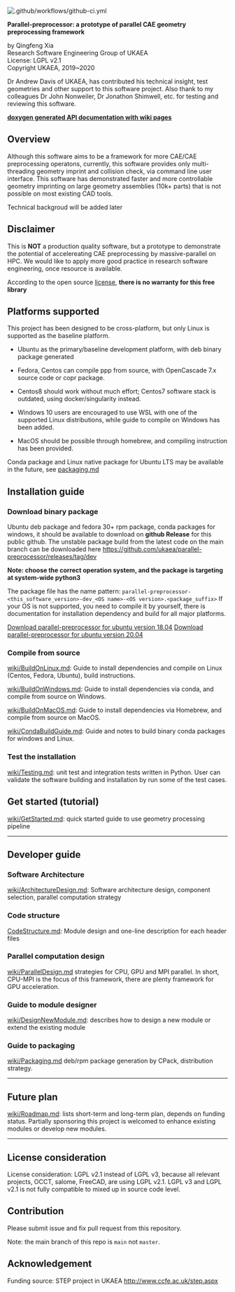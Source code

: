 
![.github/workflows/github-ci.yml](https://github.com/ukaea/parallel-preprocessor/workflows/.github/workflows/github-ci.yml/badge.svg)

**Parallel-preprocessor: a prototype of parallel CAE geometry preprocessing framework**

by Qingfeng Xia  
Research Software Engineering Group of UKAEA  
License: LGPL v2.1  
Copyright UKAEA, 2019~2020  


Dr Andrew Davis of UKAEA, has contributed his technical insight,  test geometries and other support to this software project. Also thank to my colleagues Dr John Nonweiler, Dr Jonathon Shimwell, etc.  for testing and reviewing this software.


[**doxygen generated API documentation with wiki pages**](https://ukaea.github.io/parallel-preprocessor/site/doxygen-docs.html)

## Overview

Although this software aims to be a framework for more CAE/CAE preprocessing operatons, currently, this software provides only multi-threading geometry imprint and collision check, via command line user interface. This software has demonstrated faster and more controllable geometry imprinting on large geometry assemblies (10k+ parts) that is not possible on most existing CAD tools.

Technical backgroud will be added later

## Disclaimer

This is **NOT** a production quality software, but a prototype to demonstrate the potential of accelereating CAE preprocessing by massive-parallel on HPC. We would like to apply more good practice in research software engineering, once resource is available.

According to the open source [license](./LICENSE),  **there is no warranty for this free library**

## Platforms supported

This project has been designed to be cross-platform, but only Linux is supported as the baseline platform.

+ Ubuntu as the primary/baseline development platform, with deb binary package generated 

+ Fedora, Centos can compile ppp from source, with OpenCascade 7.x source code or copr package.

+ Centos8 should work without much effort; Centos7 software stack is outdated, using docker/singularity instead.

+ Windows 10 users are encouraged to use WSL with one of the supported Linux distributions, while guide to compile on Windows has been added.

+ MacOS should be possible through homebrew, and compiling instruction has been provided.

Conda package and Linux native package for Ubuntu LTS may be available in the future, see [packaging.md](wiki/Packaging.md)

## Installation guide

### Download binary package
Ubuntu deb package and fedora 30+ rpm package, conda packages for windows, it should be available to download on **github Release** for this public github. The unstable package build from the latest code on the main branch can be downloaded here <https://github.com/ukaea/parallel-preprocessor/releases/tag/dev>

**Note: choose the correct operation system, and the package is targeting at system-wide python3**

The package file has the name pattern: `parallel-preprocessor-<this_software_version>-dev_<OS name>-<OS version>.<package_suffix>`
If your OS is not supported, you need to compile it by yourself,  there is documentation for installation dependency and build for all major platforms.

 [Download parallel-preprocessor for ubuntu version 18.04](https://github.com/ukaea/parallel-preprocessor/releases/download/dev/parallel-preprocessor-0.3-dev_ubuntu-18.04.deb)
 [Download parallel-preprocessor for ubuntu version 20.04](https://github.com/ukaea/parallel-preprocessor/releases/download/dev/parallel-preprocessor-0.3-dev_ubuntu-20.04.deb)

### Compile from source
[wiki/BuildOnLinux.md](wiki/BuildOnLinux.md): Guide to install dependencies and compile on Linux (Centos, Fedora, Ubuntu), build instructions.

[wiki/BuildOnWindows.md](wiki/BuildOnWindows.md): Guide to install dependencies via conda, and compile from source on Windows.

[wiki/BuildOnMacOS.md](wiki/BuildOnMacOS.md): Guide to install dependencies via Homebrew, and compile from source on MacOS.

[wiki/CondaBuildGuide.md](wiki/CondaBuildGuide.md): Guide and notes to build binary conda packages for windows and Linux.

### Test the installation

[wiki/Testing.md](wiki/Testing.md): unit test and integration tests written in Python. User can validate the software building and installation by run some of the test cases.


## Get started (tutorial)

[wiki/GetStarted.md](wiki/GetStarted.md): quick started guide to use geometry processing pipeline

---

## Developer guide

### Software Architecture

[wiki/ArchitectureDesign.md](wiki/ArchitectureDesign.md): Software architecture design, component selection, parallel computation strategy 

### Code structure

[CodeStructure.md](wiki/CodeStructure.md): Module design and one-line description for each header files 

### Parallel computation design

[wiki/ParallelDesign.md](wiki/ParallelDesign.md)  strategies for CPU, GPU and MPI parallel. In short, CPU-MPI is the focus of this framework, there are plenty framework for GPU acceleration.

### Guide to module designer
[wiki/DesignNewModule.md](wiki/DesignNewModule.md): describes how to design a new module or extend the existing module  

### Guide to packaging
[wiki/Packaging.md](wiki/Packaging.md) deb/rpm package generation by CPack, distribution strategy.

---

## Future plan

[wiki/Roadmap.md](wiki/Roadmap.md): lists short-term and long-term plan, depends on funding status. Partially sponsoring this project is welcomed to enhance existing modules or develop new modules.


---

## License consideration
License consideration: LGPL v2.1 instead of LGPL v3, because all relevant projects, OCCT, salome, FreeCAD, are using LGPL v2.1. LGPL v3 and LGPL v2.1 is not fully compatible to mixed up in source code level.

## Contribution

Please submit issue and fix pull request from this repository.

Note:  the main branch of this repo is `main` not `master`. 

## Acknowledgement

Funding source: STEP project in UKAEA <http://www.ccfe.ac.uk/step.aspx>
